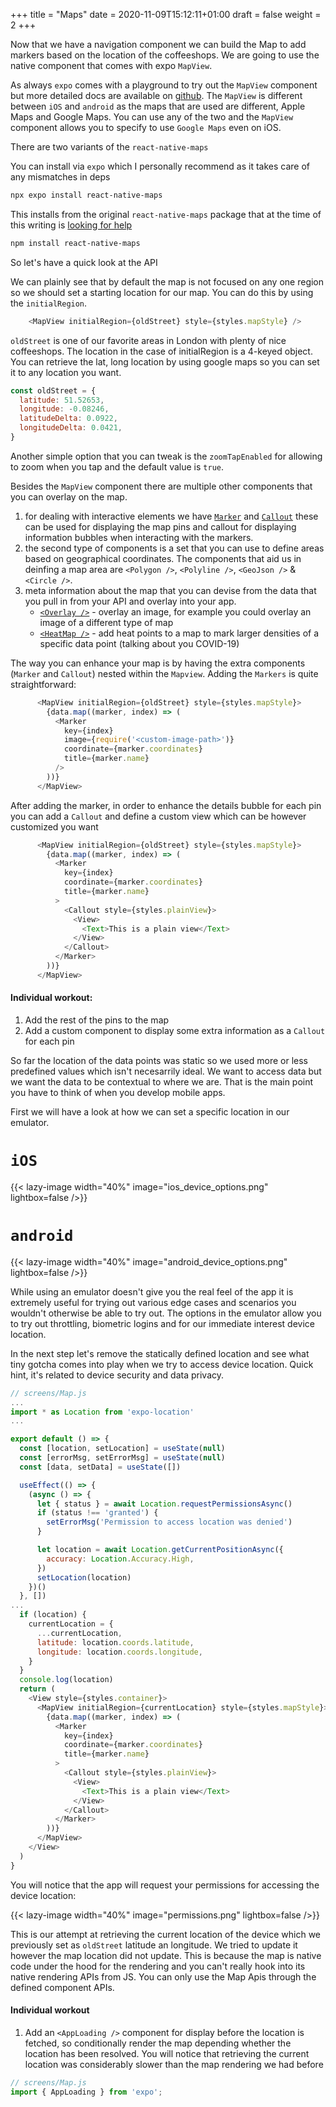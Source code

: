 +++
title = "Maps"
date = 2020-11-09T15:12:11+01:00
draft = false
weight = 2
+++

Now that we have a navigation component we can build the Map to add markers based on the location of the coffeeshops. We
are going to use the native component that comes with expo `MapView`.

As always `expo` comes with a playground to try out the `MapView` component but more detailed docs are available on
[github](https://github.com/react-native-maps/react-native-maps). The `MapView` is different between `iOS` and
`android` as the maps that are used are different, Apple Maps and Google Maps. You can use any of the two and the
`MapView` component allows you to specify to use `Google Maps` even on iOS.

There are two variants of the `react-native-maps`

You can install via `expo` which I personally recommend as it takes care of any mismatches in deps
```bash
npx expo install react-native-maps
```

This installs from the original `react-native-maps` package that at the time of this writing is [looking for
help](https://github.com/react-native-maps/react-native-maps)
```bash
npm install react-native-maps
```

So let's have a quick look at the API

We can plainly see that by default the map is not focused on any one region so we should set a starting location for our
map. You can do this by using the `initialRegion`.

```js
    <MapView initialRegion={oldStreet} style={styles.mapStyle} />
```

`oldStreet` is one of our favorite areas in London with plenty of nice coffeeshops. The location in the case of
initialRegion is a 4-keyed object. You can retrieve the lat, long location by using google maps so you can set it to any
location you want.

```js
const oldStreet = {
  latitude: 51.52653,
  longitude: -0.08246,
  latitudeDelta: 0.0922,
  longitudeDelta: 0.0421,
}
```

Another simple option that you can tweak is the `zoomTapEnabled` for allowing to zoom when you tap and the default value
is `true`.

Besides the `MapView` component there are multiple other components that you can overlay on the map.
1) for dealing with interactive elements we have [`Marker`](https://github.com/react-native-maps/react-native-maps/blob/master/docs/marker.md)
   and [`Callout`](https://github.com/react-native-maps/react-native-maps/blob/master/docs/callout.md) these can be used
   for displaying the map pins and callout for displaying information bubbles when interacting with the markers.
2) the second type of components is a set that you can use to define areas based on geographical coordinates. The
   components that aid us in deinfing a map area are `<Polygon />`, `<Polyline />`, `<GeoJson />` & `<Circle />`.
3) meta information about the map that you can devise from the data that you pull in from your API and overlay into your
   app.
   - [`<Overlay />`](https://github.com/react-native-maps/react-native-maps/blob/master/docs/overlay.md) - overlay an
     image, for example you could overlay an image of a different type of map
   - [`<HeatMap />`](https://github.com/react-native-maps/react-native-maps/blob/master/docs/heatmap.md) - add heat
     points to a map to mark larger densities of a specific data point (talking about you COVID-19)

The way you can enhance your map is by having the extra components (`Marker` and `Callout`) nested within the `Mapview`.
Adding the `Markers` is quite straightforward:
```js
      <MapView initialRegion={oldStreet} style={styles.mapStyle}>
        {data.map((marker, index) => (
          <Marker
            key={index}
            image={require('<custom-image-path>')}
            coordinate={marker.coordinates}
            title={marker.name}
          />
        ))}
      </MapView>
```

After adding the marker, in order to enhance the details bubble for each pin you can add a `Callout` and define a custom
view which can be however customized you want

```js
      <MapView initialRegion={oldStreet} style={styles.mapStyle}>
        {data.map((marker, index) => (
          <Marker
            key={index}
            coordinate={marker.coordinates}
            title={marker.name}
          >
            <Callout style={styles.plainView}>
              <View>
                <Text>This is a plain view</Text>
              </View>
            </Callout>
          </Marker>
        ))}
      </MapView>
```

#### Individual workout:

1) Add the rest of the pins to the map
2) Add a custom component to display some extra information as a `Callout` for each pin

So far the location of the data points was static so we used more or less predefined values which isn't necesarrily
ideal. We want to access data but we want the data to be contextual to where we are. That is the main point you have to
think of when you develop mobile apps.

First we will have a look at how we can set a specific location in our emulator.

# `iOS`
{{< lazy-image width="40%" image="ios_device_options.png" lightbox=false />}}

# `android`
{{< lazy-image width="40%" image="android_device_options.png" lightbox=false />}}

While using an emulator doesn't give you the real feel of the app it is extremely useful for trying out various edge
cases and scenarios you wouldn't otherwise be able to try out. The options in the emulator allow you to try out
throttling, biometric logins and for our immediate interest device location.

In the next step let's remove the statically defined location and see what tiny gotcha comes into play when we try to
access device location. Quick hint, it's related to device security and data privacy.


```js
// screens/Map.js
...
import * as Location from 'expo-location'
...

export default () => {
  const [location, setLocation] = useState(null)
  const [errorMsg, setErrorMsg] = useState(null)
  const [data, setData] = useState([])

  useEffect(() => {
    (async () => {
      let { status } = await Location.requestPermissionsAsync()
      if (status !== 'granted') {
        setErrorMsg('Permission to access location was denied')
      }

      let location = await Location.getCurrentPositionAsync({
        accuracy: Location.Accuracy.High,
      })
      setLocation(location)
    })()
  }, [])
...
  if (location) {
    currentLocation = {
      ...currentLocation,
      latitude: location.coords.latitude,
      longitude: location.coords.longitude,
    }
  }
  console.log(location)
  return (
    <View style={styles.container}>
      <MapView initialRegion={currentLocation} style={styles.mapStyle}>
        {data.map((marker, index) => (
          <Marker
            key={index}
            coordinate={marker.coordinates}
            title={marker.name}
          >
            <Callout style={styles.plainView}>
              <View>
                <Text>This is a plain view</Text>
              </View>
            </Callout>
          </Marker>
        ))}
      </MapView>
    </View>
  )
}
```

You will notice that the app will request your permissions for accessing the device location:

{{< lazy-image width="40%" image="permissions.png" lightbox=false />}}

This is our attempt at retrieving the current location of the device which we previously set as `oldStreet` latitude an
longitude. We tried to update it however the map location did not update. This is because the map is native code under the hood
for the rendering and you can't really hook into its native rendering APIs from JS. You can only use the Map Apis
through the defined component APIs.

#### Individual workout
1) Add an `<AppLoading />` component for display before the location is fetched, so conditionally render the map
   depending whether the location has been resolved. You will notice that retrieving the current location was considerably
   slower than the map rendering we had before

```js
// screens/Map.js
import { AppLoading } from 'expo';
```
